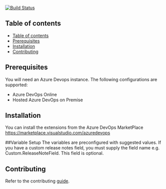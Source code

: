 [![Build Status](https://capgeminiuk.visualstudio.com/GitHub%20Support/_apis/build/status/CI-Builds/Azure%20DevOps%20Extensions/Capgemini.msft-release-extensions?branchName=master)](https://capgeminiuk.visualstudio.com/GitHub%20Support/_build/latest?definitionId=218&branchName=master)

## Table of contents

- [Table of contents](#table-of-contents)
- [Prerequisites](#prerequisites)
- [Installation](#installation)
- [Contributing](#contributing)

## Prerequisites
You will need an Azure Devops instance. The following configurations are supported:
- Azure DevOps Online
- Hosted Azure DevOps on Premise

## Installation

You can install the extensions from the Azure DevOps MarketPlace https://marketplace.visualstudio.com/azuredevops 

##Variable Setup
The variables are preconfigured with suggested values. If you have a custom release notes field, you must supply the field name e.g. Custom.ReleaseNoteField. This field is optional.

## Contributing

Refer to the contributing [guide](./CONTRIBUTING.md).
